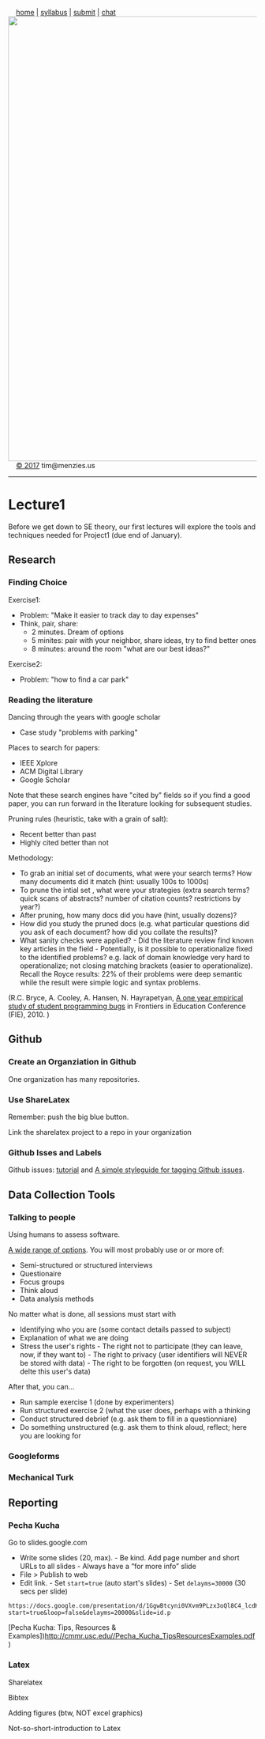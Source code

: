 &nbsp;&nbsp;&nbsp;&nbsp;[home](http://tiny.cc/se17) | 
[syllabus](https://github.com/txt/se17/blob/master/doc/syllabus.md) | 
[submit](http://tiny.cc/se17give) |
[chat](https://se17.slack.com/)  
[<img width=900 src="https://raw.githubusercontent.com/txt/se17/master/img/se17.png">](http://tiny.cc/se17)   <br>
&nbsp;&nbsp;&nbsp;&nbsp;[&copy; 2017](https://github.com/txt/se17/blob/master/LICENSE.md) tim&commat;menzies.us<br>

_______

# Lecture1

Before we get down to SE theory, our first
lectures will explore the tools and techniques
needed for Project1 (due end of January).


## Research

### Finding Choice

Exercise1:

- Problem: "Make it easier to track day to day expenses"
- Think, pair, share:
     - 2 minutes. Dream of options
     - 5 minites: pair with your neighbor, share ideas, try to find better ones
     - 8 minutes: around the room "what are our best ideas?"

Exercise2:
 
- Problem: "how to find a car park"

### Reading the literature

Dancing through the years with google scholar

- Case study "problems with parking"

Places to search for papers:

- IEEE Xplore
- ACM Digital Library
- Google Scholar

Note that these search engines have "cited by" fields so if you find a good paper, you can run forward in the literature looking for subsequent studies.

Pruning rules (heuristic, take with a grain of salt):

- Recent better than past
- Highly cited better than not

Methodology:

- To grab an initial set of documents, what were your search terms? How many documents did it match (hint: usually 100s to 1000s)
- To prune the intial set , what were your strategies (extra search terms? quick scans of abstracts? number of citation counts? restrictions by year?)
- After pruning, how many docs did you have (hint, usually dozens)?
- How did you study the pruned docs (e.g. what particular questions did you ask of each document? how did you collate the results)?
- What sanity checks were applied?
         - Did the literature review find known key articles in the field
         - Potentially, is it possible to operationalize fixed to the identified problems? e.g. lack of domain knowledge very hard to operationalize; not closing matching brackets (easier to operationalize). Recall the Royce results: 22% of their problems were deep semantic while the result were simple logic and syntax problems.

(R.C. Bryce, A. Cooley, A. Hansen, N. Hayrapetyan,
[A one year empirical study of student programming bugs](http://dx.doi.org/10.1109/FIE.2010.5673143) in Frontiers in Education Conference (FIE), 2010. )

## Github


### Create an Organziation in Github

One organization has many repositories.

### Use ShareLatex

Remember:  push the big blue button.

Link the sharelatex project to a repo in your organization


### Github Isses and Labels

Github issues: [tutorial](https://guides.github.com/features/issues/)
and [A simple styleguide for tagging Github issues](https://robinpowered.com/blog/best-practice-system-for-organizing-and-tagging-github-issues/).


## Data Collection Tools

### Talking to people

Using humans to assess software.



[A wide range of options](https://github.com/REU-SOS/HumanStudy/blob/master/handout.pdf).
You will most probably use or or more of:

- Semi-structured or structured interviews
- Questionaire
- Focus groups
- Think aloud
- Data analysis methods 

No matter what is done, all sessions must start with

- Identifying who you are (some contact details passed to subject)
- Explanation of what we are doing
- Stress the user's rights
       - The right not to participate (they can leave, now, if they want to)
       - The right to privacy (user identifiers will NEVER be stored with data)
       - The right to be forgotten (on request, you WILL delte this user's data) 

After that, you can...

- Run sample exercise 1 (done by experimenters)
- Run structured exercise 2 (what the user does, perhaps with a thinking 
- Conduct structured debrief (e.g. ask them to fill in a questionniare)
- Do something unstructured (e.g. ask them to think aloud, reflect; here you
  are looking for 

### Googleforms

### Mechanical Turk
 

## Reporting

### Pecha Kucha

Go to slides.google.com

- Write some slides (20, max).
      - Be kind. Add page number and short URLs to all slides
      - Always have a “for more info” slide
- File > Publish to web
-  Edit link. 
       - Set `start=true`   (auto start's slides)
       - Set `delayms=30000` (30 secs per slide)

```
https://docs.google.com/presentation/d/1GgwBtcyni0VXvm9PLzx3oQl8C4_lcdKNK8T2SWTohQI/pub?start=true&loop=false&delayms=20000&slide=id.p
```

[Pecha Kucha: Tips, Resources & Examples])http://cmmr.usc.edu//Pecha_Kucha_TipsResourcesExamples.pdf)

### Latex

Sharelatex

Bibtex

Adding figures (btw, NOT excel graphics)

Not-so-short-introduction to Latex
